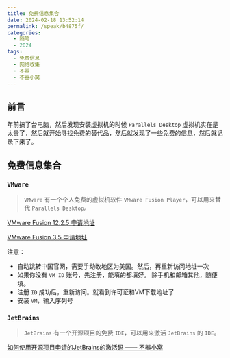 ```yaml
---
title: 免费信息集合
date: 2024-02-18 13:52:14
permalink: /speak/b4875f/
categories:
  - 随笔
  - 2024
tags:
  - 免费信息
  - 网络收集
  - 不器
  - 不器小窝
---
```


## 前言

年前搞了台电脑，然后发现安装虚拟机的时候 `Parallels Desktop` 虚拟机实在是太贵了，然后就开始寻找免费的替代品，然后就发现了一些免费的信息，然后就记录下来了。

<!-- more -->

<InArticleAdsense
    data-ad-client="ca-pub-1725717718088510"
    data-ad-slot="7426219401">
</InArticleAdsense>

## 免费信息集合

### `VMware`

> `VMware` 有一个个人免费的虚拟机软件 `VMware Fusion Player`，可以用来替代 `Parallels Desktop`。

[VMware Fusion 12.2.5 申请地址](https://customerconnect.vmware.com/evalcenter?p=fusion-player-personal)

[VMware Fusion 3.5 申请地址](https://customerconnect.vmware.com/en/evalcenter?p=fusion-player-personal-13)

注意：

- 自动跳转中国官网，需要手动改地区为美国。然后，再重新访问地址一次
- 如果你没有 `VM ID` 账号，先注册，能填的都填好。 除手机和邮箱其他，随便填。
- 注册 `ID` 成功后，重新访问。就看到许可证和VM下载地址了
- 安装 `VM`，输入序列号

### `JetBrains`

> `JetBrains` 有一个开源项目的免费 `IDE`，可以用来激活 `JetBrains` 的 `IDE`。

[如何使用开源项目申请的JetBrains的激活码 —— 不器小窝](https://xingcxb.com/dev/ab46d9/)
